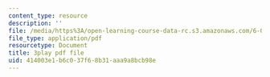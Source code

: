 ```yaml
---
content_type: resource
description: ''
file: /media/https%3A/open-learning-course-data-rc.s3.amazonaws.com/6-042j-mathematics-for-computer-science-spring-2015/414003e1b6c037f68b31aaa9a8bcb98e_vzpFQ3uNyPo.pdf
file_type: application/pdf
resourcetype: Document
title: 3play pdf file
uid: 414003e1-b6c0-37f6-8b31-aaa9a8bcb98e
---
```

